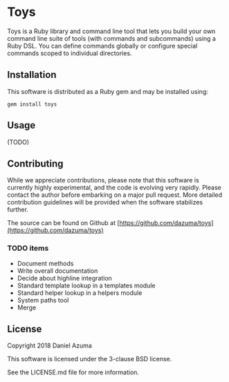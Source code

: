 # Toys

Toys is a Ruby library and command line tool that lets you build your own
command line suite of tools (with commands and subcommands) using a Ruby DSL.
You can define commands globally or configure special commands scoped to
individual directories.

## Installation

This software is distributed as a Ruby gem and may be installed using:

```
gem install toys
```

## Usage

(TODO)

## Contributing

While we appreciate contributions, please note that this software is currently
highly experimental, and the code is evolving very rapidly. Please contact the
author before embarking on a major pull request. More detailed contribution
guidelines will be provided when the software stabilizes further.

The source can be found on Github at
[https://github.com/dazuma/toys](https://github.com/dazuma/toys)

### TODO items

* Document methods
* Write overall documentation
* Decide about highline integration
* Standard template lookup in a templates module
* Standard helper lookup in a helpers module
* System paths tool
* Merge

## License

Copyright 2018 Daniel Azuma

This software is licensed under the 3-clause BSD license.

See the LICENSE.md file for more information.
